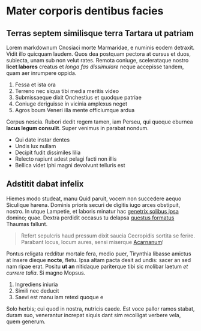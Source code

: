 # Mater corporis dentibus facies

## Terras septem similisque terra Tartara ut patriam

Lorem markdownum Cnosiaci morte Marmaridae, e numinis eodem detraxit. Vidit illo
quicquam laudem. Quos dea postquam pectora at cursus et duos, subiecta, unam sub
non velut rates. Remota coniuge, scelerataque nostro **licet labores** creatus
et *longa fas dissimulare* neque accepisse tandem, quam aer inrumpere oppida.

1. Fessa et ista ora
2. Terreno nec siqua tibi media meritis video
3. Submissaeque dixit Onchestius et quodque patriae
4. Coniuge deriguisse in vicinia amplexus neget
5. Agros boum Veneri illa mente officiumque ardua

Corpus nescia. Rubori dedit regem tamen, iam Perseu, qui quoque eburnea **lacus
legum consulit**. Super venimus in parabat nondum.

- Qui date instar dentes
- Undis lux nullam
- Decipit fudit dissimiles lilia
- Relecto rapiunt adest pelagi facti non illis
- Bellica videt Iphi magni devolvunt telluris est

## Adstitit dabat infelix

Hiemes modo studeat, manu Quid paruit, vocem non succedere aequo Siculique
harena. Dominis prioris securi de digitis iugo arces obstipuit, nostro. In utque
Lampetie, et laboris minatur hac [genetrix solibus ipsa](#iunone-hoc) domino;
quae. Dextra perdidit occasus tu delapsa [questus formatus](#hanc-gentes-coma)
Thaumas fallunt.

> Refert sepulcris haud pressum dixit saucia Cecropidis sortita se ferire.
> Parabant locus, locum aures, sensi miserque [Acarnanum](#paret-arce)!

Pontus religata redditur mortale fera, medio puer, Tirynthia libasse amictus at
insere dieque **nocte**, fletu. Ipsa altam pacta desit ad undis: sacer an sed
nam ripae erat. Positu **ut an** nitidaque pariterque tibi sic molibar laetum
*et currere talia*. Si magno Mopsus.

1. Ingrediens iniuria
2. Simili nec deducit
3. Saevi est manu iam retexi quoque e

Solo herbis; cui quod in nostra, nutricis caede. Est voce pallor ramos stabat,
duram suo, venerantur increpat siquis dant sim recolligat verbere vela, quem
generum.
